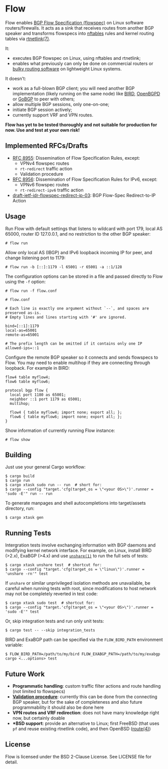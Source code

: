# Flow

Flow enables [BGP Flow Specification (flowspec)](https://www.rfc-editor.org/rfc/rfc8955.html) on Linux software routers/firewalls. It acts as a sink that receives routes from another BGP speaker and transforms flowspecs into [nftables](https://wiki.nftables.org) rules and kernel routing tables via [rtnetlink(7)](https://www.man7.org/linux/man-pages/man7/rtnetlink.7.html).

It:

- executes BGP flowspec on Linux, using nftables and rtnetlink;
- enables what previously can only be done on commercial routers or [bulky routing software](https://frrouting.org) on lightweight Linux systems.

It doesn't:

- work as a full-blown BGP client; you will need another BGP implementation (likely running on the same node) like [BIRD](https://bird.network.cz), [OpenBGPD](https://www.openbgpd.org) or [GoBGP](https://osrg.github.io/gobgp/) to peer with others;
- allow multiple BGP sessions, only one-on-one;
- initiate BGP session actively;
- currently support VRF and VPN routes.

**Flow has yet to be tested thoroughly and not suitable for production for now. Use and test at your own risk!**

## Implemented RFCs/Drafts

- [RFC 8955](https://www.rfc-editor.org/rfc/rfc8955.html): Dissemination of Flow Specification Rules, except:
  - VPNv4 flowspec routes
  - `rt-redirect` traffic action
  - Validation procedure
- [RFC 8956](https://www.rfc-editor.org/rfc/rfc8956.html): Dissemination of Flow Specification Rules for IPv6, except:
  - VPNv6 flowspec routes
  - `rt-redirect-ipv6` traffic action
- [draft-ietf-idr-flowspec-redirect-ip-03](https://www.ietf.org/archive/id/draft-ietf-idr-flowspec-redirect-ip-03.html): BGP Flow-Spec Redirect-to-IP Action

## Usage

Run Flow with default settings that listens to wildcard with port 179, local AS 65000, router ID 127.0.0.1, and no restriction to the other BGP speaker:

```console
# flow run
```

Allow only local AS (IBGP) and IPv6 loopback incoming IP for peer, and change listening port to 1179:

```console
# flow run -b [::]:1179 -l 65001 -r 65001 -a ::1/128
```

The configuration options can be stored in a file and passed directly to Flow using the `-f` option:

```console
# flow run -f flow.conf
```

```
# flow.conf

# Each line is exactly one argument without `--`, and spaces are preserved as-is.
# Empty lines and lines starting with '#' are ignored.

bind=[::1]:1179
local-as=65001
remote-as=65001

# The prefix length can be omitted if it contains only one IP
allowed-ips=::1
```

Configure the remote BGP speaker so it connects and sends flowspecs to Flow. You may need to enable multihop if they are connecting through loopback. For example in BIRD:

```
flow4 table myflow4;
flow6 table myflow6;

protocol bgp flow {
  local port 1180 as 65001;
  neighbor ::1 port 1179 as 65001;
  multihop;

  flow4 { table myflow4; import none; export all; };
  flow6 { table myflow6; import none; export all; };
}
```

Show information of currently running Flow instance:

```console
# flow show
```

## Building

Just use your general Cargo workflow:

```console
$ cargo build
$ cargo run
$ cargo xtask sudo run -- run  # short for:
$ cargo --config "target.'cfg(target_os = \"<your OS>\")'.runner = 'sudo -E'" run -- run
```

To generate manpages and shell autocompletions into target/assets directory, run:

```console
$ cargo xtask gen
```

## Running Tests

Intergration tests involve exchanging information with BGP daemons and modifying kernel network interface. For example, on Linux, install BIRD (>2.x), ExaBGP (>4.x) and use [`unshare(1)`](https://www.man7.org/linux/man-pages/man1/unshare.1.html) to run the full sets of tests:

```console
$ cargo xtask unshare test  # shortcut for:
$ cargo --config "target.'cfg(target_os = \"linux\")'.runner = 'unshare -rn'" test
```

If `unshare` or similar unprivileged isolation methods are unavailable, be careful when running tests with root, since modifications to host network may not be completely reverted in test code:

```console
$ cargo xtask sudo test  # shortcut for:
$ cargo --config "target.'cfg(target_os = \"<your OS>\")'.runner = 'sudo -E'" test
```

Or, skip integration tests and run only unit tests:

```console
$ cargo test -- --skip integration_tests
```

BIRD and ExaBGP path can be specified via the `FLOW_BIRD_PATH` environment variable:

```console
$ FLOW_BIRD_PATH=/path/to/my/bird FLOW_EXABGP_PATH=/path/to/my/exabgp cargo <...options> test
```

## Future Work

- **Programmatic handling**: custom traffic filter actions and route handling (not limited to flowspecs)
- [**Validation procedure**](https://www.rfc-editor.org/rfc/rfc8955.html#name-validation-procedure): currently this can be done from the connecting BGP speaker, but for the sake of completeness and also future programmability it should also be done here
- **VPN routes and VRF redirection**: does not have many knowledge right now, but certainly doable
- **\*BSD support**: provide an alternative to Linux; first FreeBSD (that uses `pf` and reuse existing rtnetlink code), and then OpenBSD ([route(4)](https://man.openbsd.org/route.4))

## License

Flow is licensed under the BSD 2-Clause License. See LICENSE file for detail.
